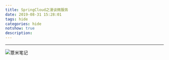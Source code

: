 ```yaml
---
title: SpringCloud之漫谈微服务
date: 2019-08-31 15:28:01
tags: hide
categories: hide
notshow: true
description:
---
```



---

![薏米笔记](https://image.eelve.com/eblog/eblog-b269767ff45b4e01a1c380e38898c1c0.png)
